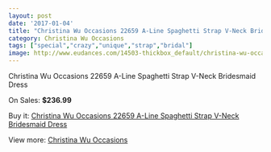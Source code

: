 ```yaml
---
layout: post
date: '2017-01-04'
title: "Christina Wu Occasions 22659 A-Line Spaghetti Strap V-Neck Bridesmaid Dress"
category: Christina Wu Occasions
tags: ["special","crazy","unique","strap","bridal"]
image: http://www.eudances.com/14503-thickbox_default/christina-wu-occasions-22659-a-line-spaghetti-strap-v-neck-bridesmaid-dress.jpg
---
```

Christina Wu Occasions 22659 A-Line Spaghetti Strap V-Neck Bridesmaid Dress

On Sales: **$236.99**
<a href="https://www.eudances.com/en/christina-wu-occasions/4344-christina-wu-occasions-22659-a-line-spaghetti-strap-v-neck-bridesmaid-dress.html"><amp-img layout="responsive" width="600" height="600" src="//www.eudances.com/14503-thickbox_default/christina-wu-occasions-22659-a-line-spaghetti-strap-v-neck-bridesmaid-dress.jpg" alt="Christina Wu Occasions 22659 A-Line Spaghetti Strap V-Neck Bridesmaid Dress 0" /></a>
<a href="https://www.eudances.com/en/christina-wu-occasions/4344-christina-wu-occasions-22659-a-line-spaghetti-strap-v-neck-bridesmaid-dress.html"><amp-img layout="responsive" width="600" height="600" src="//www.eudances.com/14504-thickbox_default/christina-wu-occasions-22659-a-line-spaghetti-strap-v-neck-bridesmaid-dress.jpg" alt="Christina Wu Occasions 22659 A-Line Spaghetti Strap V-Neck Bridesmaid Dress 1" /></a>
<a href="https://www.eudances.com/en/christina-wu-occasions/4344-christina-wu-occasions-22659-a-line-spaghetti-strap-v-neck-bridesmaid-dress.html"><amp-img layout="responsive" width="600" height="600" src="//www.eudances.com/14505-thickbox_default/christina-wu-occasions-22659-a-line-spaghetti-strap-v-neck-bridesmaid-dress.jpg" alt="Christina Wu Occasions 22659 A-Line Spaghetti Strap V-Neck Bridesmaid Dress 2" /></a>
<a href="https://www.eudances.com/en/christina-wu-occasions/4344-christina-wu-occasions-22659-a-line-spaghetti-strap-v-neck-bridesmaid-dress.html"><amp-img layout="responsive" width="600" height="600" src="//www.eudances.com/14506-thickbox_default/christina-wu-occasions-22659-a-line-spaghetti-strap-v-neck-bridesmaid-dress.jpg" alt="Christina Wu Occasions 22659 A-Line Spaghetti Strap V-Neck Bridesmaid Dress 3" /></a>

Buy it: [Christina Wu Occasions 22659 A-Line Spaghetti Strap V-Neck Bridesmaid Dress](https://www.eudances.com/en/christina-wu-occasions/4344-christina-wu-occasions-22659-a-line-spaghetti-strap-v-neck-bridesmaid-dress.html "Christina Wu Occasions 22659 A-Line Spaghetti Strap V-Neck Bridesmaid Dress")

View more: [Christina Wu Occasions](https://www.eudances.com/en/59-christina-wu-occasions "Christina Wu Occasions")